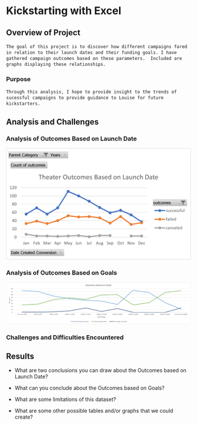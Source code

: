# Kickstarting with Excel

## Overview of Project

	The goal of this project is to discover how different campaigns fared in relation to their launch dates and their funding goals. I have gathered campaign outcomes based on these parameters.  Included are graphs displaying these relationships.

### Purpose

	Through this analysis, I hope to provide insight to the trends of sucessful campaigns to provide guidance to Louise for future kickstarters.

## Analysis and Challenges

### Analysis of Outcomes Based on Launch Date

![Theater Outcomes vs Launch](/Theater_Outcomes_vs_Launch.png)

### Analysis of Outcomes Based on Goals

![Outcomes vs Goals](/Outcomes_vs_Goals.png)

### Challenges and Difficulties Encountered

## Results

- What are two conclusions you can draw about the Outcomes based on Launch Date?

- What can you conclude about the Outcomes based on Goals?

- What are some limitations of this dataset?

- What are some other possible tables and/or graphs that we could create?

